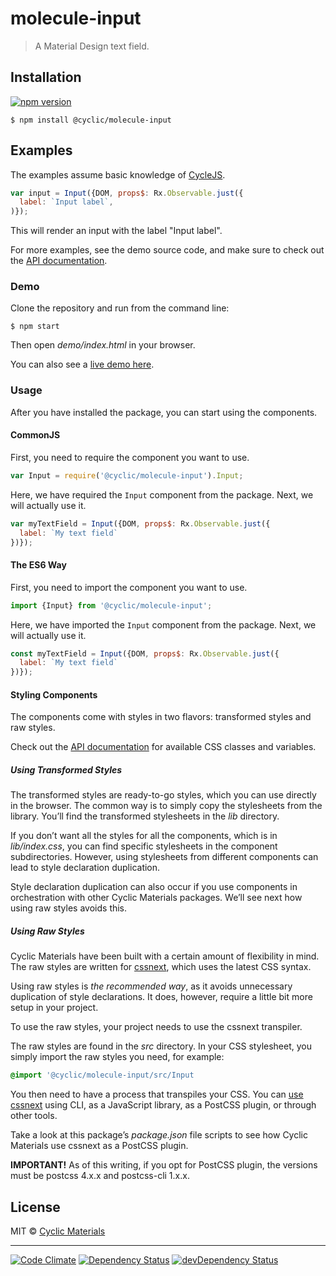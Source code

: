 # molecule-input

> A Material Design text field.

## Installation

[![npm version](https://badge.fury.io/js/%40cyclic%2Fmolecule-input.svg)](http://badge.fury.io/js/%40cyclic%2Fmolecule-input)

```shell
$ npm install @cyclic/molecule-input
```

## Examples

The examples assume basic knowledge of [CycleJS].

```js
var input = Input({DOM, props$: Rx.Observable.just({
  label: `Input label`,
)});
```

This will render an input with the label "Input label".

For more examples, see the demo source code, and make sure to check out 
the [API documentation].

### Demo

Clone the repository and run from the command line:

```shell
$ npm start
```

Then open *demo/index.html* in your browser.

You can also see a [live demo here].

### Usage

After you have installed the package, you can start using the components.

#### CommonJS

First, you need to require the component you want to use.

```js
var Input = require('@cyclic/molecule-input').Input;
```

Here, we have required the `Input` component from the package. Next, we will
actually use it.

```js
var myTextField = Input({DOM, props$: Rx.Observable.just({
  label: `My text field`
})});
```

#### The ES6 Way

First, you need to import the component you want to use.

```js
import {Input} from '@cyclic/molecule-input';
```

Here, we have imported the `Input` component from the package. Next, we will
actually use it.

```js
const myTextField = Input({DOM, props$: Rx.Observable.just({
  label: `My text field`
})});
```

#### Styling Components

The components come with styles in two flavors: transformed styles
and raw styles.

Check out the [API documentation] for available CSS classes and variables.

##### Using Transformed Styles

The transformed styles are ready-to-go styles, which you can use directly in
the browser. The common way is to simply copy the stylesheets from
the library. You’ll find the transformed stylesheets in the *lib* directory.
 
If you don’t want all the styles for all the components, which is in 
*lib/index.css*, you can find specific stylesheets in the component 
subdirectories. However, using stylesheets from different components can lead
to style declaration duplication.

Style declaration duplication can also occur if you use components in 
orchestration with other Cyclic Materials packages. We’ll see next how using
raw styles avoids this.

##### Using Raw Styles

Cyclic Materials have been built with a certain amount of flexibility in mind.
The raw styles are written for [cssnext], which uses the latest CSS syntax. 

Using raw styles is *the recommended way*, as it avoids unnecessary duplication 
of style declarations. It does, however, require a little bit more setup 
in your project.
 
To use the raw styles, your project needs to use the cssnext transpiler.

The raw styles are found in the *src* directory. In your CSS stylesheet, 
you simply import the raw styles you need, for example:

```css
@import '@cyclic/molecule-input/src/Input
```

You then need to have a process that transpiles your CSS. You can [use cssnext] 
using CLI, as a JavaScript library, as a PostCSS plugin, or through other tools.

Take a look at this package’s *package.json* file scripts to see how 
Cyclic Materials use cssnext as a PostCSS plugin.

**IMPORTANT!**
As of this writing, if you opt for PostCSS plugin, the versions must be 
postcss 4.x.x and postcss-cli 1.x.x.

## License

MIT © [Cyclic Materials](http://github.com/CyclicMaterials)

- - -

[![Code Climate](https://codeclimate.com/github/CyclicMaterials/molecule-input/badges/gpa.svg)](https://codeclimate.com/github/CyclicMaterials/molecule-input)
[![Dependency Status](https://david-dm.org/CyclicMaterials/molecule-input.svg)](https://david-dm.org/CyclicMaterials/molecule-input)
[![devDependency Status](https://david-dm.org/CyclicMaterials/molecule-input/dev-status.svg)](https://david-dm.org/CyclicMaterials/molecule-input#info=devDependencies)

[CycleJS]: http://cycle.js.org/
[live demo here]: http://dev.glaciersoft.com/cyclic/molecule-input/
[API documentation]: ./doc/api.md
[cssnext]: http://cssnext.io/
[use cssnext]: http://cssnext.io/setup/#usage
